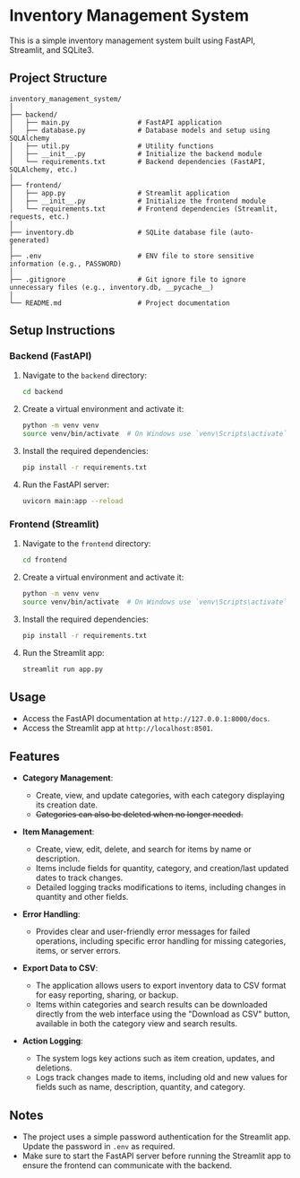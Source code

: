 # Inventory Management System

This is a simple inventory management system built using FastAPI, Streamlit, and SQLite3.

## Project Structure

```
inventory_management_system/
│
├── backend/
│   ├── main.py                 # FastAPI application
│   ├── database.py             # Database models and setup using SQLAlchemy
│   ├── util.py                 # Utility functions
│   ├── __init__.py             # Initialize the backend module
│   └── requirements.txt        # Backend dependencies (FastAPI, SQLAlchemy, etc.)
│
├── frontend/
│   ├── app.py                  # Streamlit application
│   ├── __init__.py             # Initialize the frontend module
│   └── requirements.txt        # Frontend dependencies (Streamlit, requests, etc.)
│
├── inventory.db                # SQLite database file (auto-generated)
│
├── .env                        # ENV file to store sensitive information (e.g., PASSWORD)
│
├── .gitignore                  # Git ignore file to ignore unnecessary files (e.g., inventory.db, __pycache__)
│
└── README.md                   # Project documentation

```


## Setup Instructions

### Backend (FastAPI)

1. Navigate to the `backend` directory:

    ```bash
    cd backend
    ```

2. Create a virtual environment and activate it:

    ```bash
    python -m venv venv
    source venv/bin/activate  # On Windows use `venv\Scripts\activate`
    ```

3. Install the required dependencies:

    ```bash
    pip install -r requirements.txt
    ```

4. Run the FastAPI server:

    ```bash
    uvicorn main:app --reload
    ```

### Frontend (Streamlit)

1. Navigate to the `frontend` directory:

    ```bash
    cd frontend
    ```

2. Create a virtual environment and activate it:

    ```bash
    python -m venv venv
    source venv/bin/activate  # On Windows use `venv\Scripts\activate`
    ```

3. Install the required dependencies:

    ```bash
    pip install -r requirements.txt
    ```

4. Run the Streamlit app:

    ```bash
    streamlit run app.py
    ```

## Usage

- Access the FastAPI documentation at `http://127.0.0.1:8000/docs`.
- Access the Streamlit app at `http://localhost:8501`.

## Features

- **Category Management**: 
    - Create, view, and update categories, with each category displaying its creation date. 
    - ~~Categories can also be deleted when no longer needed.~~

- **Item Management**: 
    - Create, view, edit, delete, and search for items by name or description. 
    - Items include fields for quantity, category, and creation/last updated dates to track changes. 
    - Detailed logging tracks modifications to items, including changes in quantity and other fields.

- **Error Handling**: 
    - Provides clear and user-friendly error messages for failed operations, including specific error 
      handling for missing categories, items, or server errors.

- **Export Data to CSV**: 
    - The application allows users to export inventory data to CSV format for easy reporting, sharing, 
      or backup. 
    - Items within categories and search results can be downloaded directly from the web interface 
      using the "Download as CSV" button, available in both the category view and search results.

- **Action Logging**: 
    - The system logs key actions such as item creation, updates, and deletions.
    - Logs track changes made to items, including old and new values for fields such as name, 
      description, quantity, and category.

## Notes

- The project uses a simple password authentication for the Streamlit app. Update the password in `.env` as required.
- Make sure to start the FastAPI server before running the Streamlit app to ensure the frontend can communicate with the backend.
